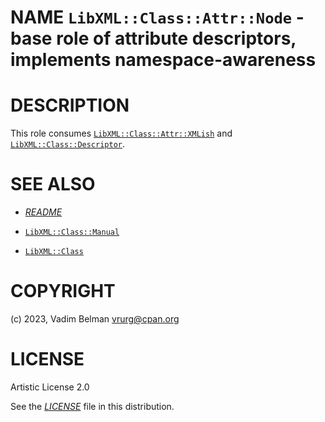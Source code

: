 NAME `LibXML::Class::Attr::Node` - base role of attribute descriptors, implements namespace-awareness
=====================================================================================================

DESCRIPTION
===========

This role consumes [`LibXML::Class::Attr::XMLish`](XMLish.md) and [`LibXML::Class::Descriptor`](../Descriptor.md).

SEE ALSO
========

  * [*README*](../../../../../README.md)

  * [`LibXML::Class::Manual`](../Manual.md)

  * [`LibXML::Class`](../../Class.md)

COPYRIGHT
=========

(c) 2023, Vadim Belman <vrurg@cpan.org>

LICENSE
=======

Artistic License 2.0

See the [*LICENSE*](../../../../LICENSE) file in this distribution.


